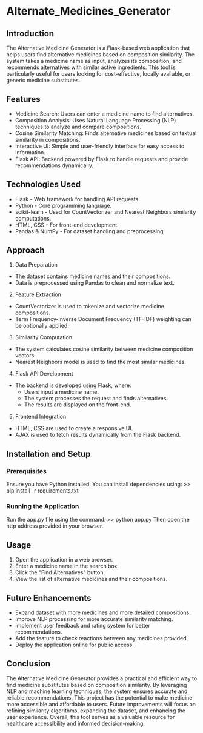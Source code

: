 # Alternate_Medicines_Generator

## Introduction
The Alternative Medicine Generator is a Flask-based web application that helps users find alternative medicines based on composition similarity. The system takes a medicine name as input, analyzes its composition, and recommends alternatives with similar active ingredients. This tool is particularly useful for users looking for cost-effective, locally available, or generic medicine substitutes.

## Features
- Medicine Search: Users can enter a medicine name to find alternatives.
- Composition Analysis: Uses Natural Language Processing (NLP) techniques to analyze and compare compositions.
- Cosine Similarity Matching: Finds alternative medicines based on textual similarity in compositions.
- Interactive UI: Simple and user-friendly interface for easy access to information.
- Flask API: Backend powered by Flask to handle requests and provide recommendations dynamically.

## Technologies Used
* Flask - Web framework for handling API requests.
* Python - Core programming language.
* scikit-learn - Used for CountVectorizer and Nearest Neighbors similarity computations.
* HTML, CSS - For front-end development.
* Pandas & NumPy - For dataset handling and preprocessing.

## Approach
1. Data Preparation
- The dataset contains medicine names and their compositions.
- Data is preprocessed using Pandas to clean and normalize text.

2. Feature Extraction
- CountVectorizer is used to tokenize and vectorize medicine compositions.
- Term Frequency-Inverse Document Frequency (TF-IDF) weighting can be optionally applied.

3. Similarity Computation
- The system calculates cosine similarity between medicine composition vectors.
- Nearest Neighbors model is used to find the most similar medicines.

4. Flask API Development
- The backend is developed using Flask, where:
  - Users input a medicine name.
  - The system processes the request and finds alternatives.
  - The results are displayed on the front-end.

5. Frontend Integration
- HTML, CSS are used to create a responsive UI.
- AJAX is used to fetch results dynamically from the Flask backend.

## Installation and Setup
### Prerequisites
Ensure you have Python installed. You can install dependencies using:  >> pip install -r requirements.txt

### Running the Application
Run the app.py file using the command: >> python app.py
Then open the http address provided in your browser.

## Usage
1. Open the application in a web browser.
2. Enter a medicine name in the search box.
3. Click the "Find Alternatives" button.
4. View the list of alternative medicines and their compositions.

## Future Enhancements
- Expand dataset with more medicines and more detailed compositions.
- Improve NLP processing for more accurate similarity matching.
- Implement user feedback and rating system for better recommendations.
- Add the feature to check reactions between any medicines provided.
- Deploy the application online for public access.

## Conclusion
The Alternative Medicine Generator provides a practical and efficient way to find medicine substitutes based on composition similarity. By leveraging NLP and machine learning techniques, the system ensures accurate and reliable recommendations. This project has the potential to make medicine more accessible and affordable to users. Future improvements will focus on refining similarity algorithms, expanding the dataset, and enhancing the user experience. Overall, this tool serves as a valuable resource for healthcare accessibility and informed decision-making.

